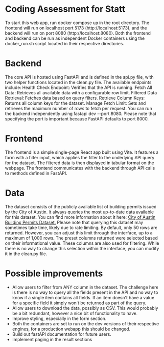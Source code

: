 # Coding Assessment for Statt

To start this web app, run docker compose up in the root directory. The frontend will run on localhost port 5173 (http://localhost:5173), and the backend will run on port 8080 (http://localhost:8080).
Both the frontend and backend can be run as independent Docker containers using the docker_run.sh script located in their respective directories.

# Backend

The core API is hosted using FastAPI and is defined in the api.py file, with two helper functions located in the clean.py file. The available endpoints include:
Health Check Endpoint: Verifies that the API is running.
Fetch All Data: Retrieves all available data with a configurable row limit.
Filtered Data Retrieval: Fetches data based on query filters.
Retrieve Column Keys: Returns all column keys for the dataset.
Manage Fetch Limit: Sets and retrieves the maximum number of rows to fetch per request.
You can run the backend independently using fastapi dev --port 8080. Please note that specifying the port is important because FastAPI defaults to port 8000.

# Frontend

The frontend is a simple single-page React app built using Vite. It features a form with a filter input, which applies the filter to the underlying API query for the dataset. The filtered data is then displayed in tabular format on the webpage. The frontend communicates with the backend through API calls to methods defined in FastAPI.

# Data

The dataset consists of the publicly available list of building permits issued by the City of Austin. It always queries the most up-to-date data available for this dataset. You can find more information about it here: [City of Austin Building Permits Dataset.](https://data.austintexas.gov/Building-and-Development/Issued-Construction-Permits/3syk-w9eu/about_data)
Please note that querying this dataset may sometimes take time, likely due to rate limiting.
By default, only 50 rows are returned. However, you can adjust this limit through the interface, up to a maximum of 1,000 rows.
The preset columns returned were selected based on their informational value. These columns are also used for filtering. While there is no way to change this selection within the interface, you can modify it in the clean.py file.

# Possible improvements

- Allow users to filter from ANY column in the dataset. The challenge here is there is no way to query all the fields present in the API and no way to know if a single item contains all fields. If an item doesn't have a value for a specific field it simply won't be returned as part of the query.
- Allow users to download the data, possibly as CSV. This would probably be a bit redundant, however a nice bit of functionality to have.
- Improve styling, especially in the form section.
- Both the containers are set to run on the dev versions of their respective engines, for a production webapp this should be changed.
- Build out fastAPI documentation for future users.
- Implement paging in the result sections
